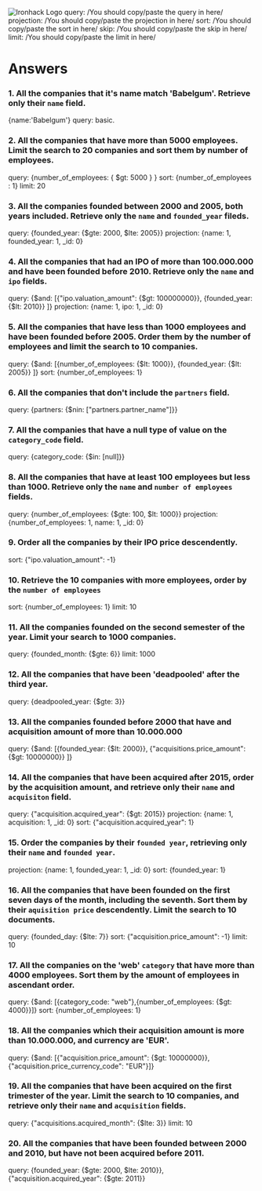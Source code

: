 ![Ironhack Logo](https://i.imgur.com/1QgrNNw.png)
query: /You should copy/paste the query in here/
projection: /You should copy/paste the projection in here/
sort: /You should copy/paste the sort in here/
skip: /You should copy/paste the skip in here/
limit: /You should copy/paste the limit in here/

# Answers

### 1. All the companies that it's name match 'Babelgum'. Retrieve only their `name` field.
{name:'Babelgum'}
query: basic.


### 2. All the companies that have more than 5000 employees. Limit the search to 20 companies and sort them by **number of employees**.
query: {number_of_employees: { $gt: 5000 } } 
sort: {number_of_employees : 1}
limit: 20


### 3. All the companies founded between 2000 and 2005, both years included. Retrieve only the `name` and `founded_year` fileds.
query: {founded_year: {$gte: 2000, $lte: 2005}} 
projection: {name: 1, founded_year: 1, _id: 0}


### 4. All the companies that had an IPO of more than 100.000.000 and have been founded before 2010. Retrieve only the `name` and `ipo` fields.
query: {$and: [{"ipo.valuation_amount": {$gt: 100000000}}, {founded_year: {$lt: 2010}} ]} 
projection: {name: 1, ipo: 1, _id: 0}


### 5. All the companies that have less than 1000 employees and have been founded before 2005. Order them by the number of employees and limit the search to 10 companies.
query: {$and: [{number_of_employees: {$lt: 1000}}, {founded_year: {$lt: 2005}} ]}
sort: {number_of_employees: 1}

### 6. All the companies that don't include the `partners` field.
query: {partners: {$nin: ["partners.partner_name"]}}

### 7. All the companies that have a null type of value on the `category_code` field.
query: {category_code: {$in: [null]}}


### 8. All the companies that have at least 100 employees but less than 1000. Retrieve only the `name` and `number of employees` fields.
query: {number_of_employees: {$gte: 100, $lt: 1000}} 
projection: {number_of_employees: 1, name: 1, _id: 0}


### 9. Order all the companies by their IPO price descendently.
sort: {"ipo.valuation_amount": -1}

### 10. Retrieve the 10 companies with more employees, order by the `number of employees`
sort: {number_of_employees: 1}
limit: 10

### 11. All the companies founded on the second semester of the year. Limit your search to 1000 companies.
query: {founded_month: {$gte: 6}}
limit: 1000

### 12. All the companies that have been 'deadpooled' after the third year.
query: {deadpooled_year: {$gte: 3}}


### 13. All the companies founded before 2000 that have and acquisition amount of more than 10.000.000
query: {$and: [{founded_year: {$lt: 2000}}, {"acquisitions.price_amount": {$gt: 10000000}} ]}

### 14. All the companies that have been acquired after 2015, order by the acquisition amount, and retrieve only their `name` and `acquisiton` field.
query: {"acquisition.acquired_year": {$gt: 2015}}
projection: {name: 1, acquisition: 1, _id: 0}
sort: {"acquisition.acquired_year": 1}


### 15. Order the companies by their `founded year`, retrieving only their `name` and `founded year`.
projection: {name: 1, founded_year: 1, _id: 0}
sort: {founded_year: 1}


### 16. All the companies that have been founded on the first seven days of the month, including the seventh. Sort them by their `aquisition price` descendently. Limit the search to 10 documents.
query: {founded_day: {$lte: 7}}
sort: {"acquisition.price_amount": -1}
limit: 10

### 17. All the companies on the 'web' `category` that have more than 4000 employees. Sort them by the amount of employees in ascendant order.
query: {$and: [{category_code: "web"},{number_of_employees: {$gt: 4000}}]}
sort: {number_of_employees: 1}

### 18. All the companies which their acquisition amount is more than 10.000.000, and currency are 'EUR'.
query: {$and: [{"acquisition.price_amount": {$gt: 10000000}},{"acquisition.price_currency_code": "EUR"}]}

### 19. All the companies that have been acquired on the first trimester of the year. Limit the search to 10 companies, and retrieve only their `name` and `acquisition` fields.
query: {"acquisitions.acquired_month": {$lte: 3}}
limit: 10

### 20. All the companies that have been founded between 2000 and 2010, but have not been acquired before 2011.
query: {founded_year: {$gte: 2000, $lte: 2010}}, {"acquisition.acquired_year": {$gte: 2011}}